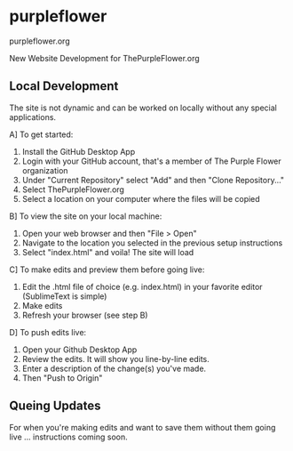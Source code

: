 # purpleflower
purpleflower.org

New Website Development for ThePurpleFlower.org

## Local Development

The site is not dynamic and can be worked on locally without any special applications. 

A] To get started:
1. Install the GitHub Desktop App
2. Login with your GitHub account, that's a member of The Purple Flower organization
3. Under "Current Repository" select "Add" and then "Clone Repository..."
4. Select ThePurpleFlower.org
5. Select a location on your computer where the files will be copied

B] To view the site on your local machine:
1. Open your web browser and then "File > Open"
2. Navigate to the location you selected in the previous setup instructions
3. Select "index.html" and voila! The site will load

C] To make edits and preview them before going live:
1. Edit the .html file of choice (e.g. index.html) in your favorite editor (SublimeText is simple)
2. Make edits
3. Refresh your browser (see step B)

D] To push edits live:
1. Open your Github Desktop App
2. Review the edits. It will show you line-by-line edits.
3. Enter a description of the change(s) you've made.
4. Then "Push to Origin"

## Queing Updates

For when you're making edits and want to save them without them going live ... instructions coming soon.